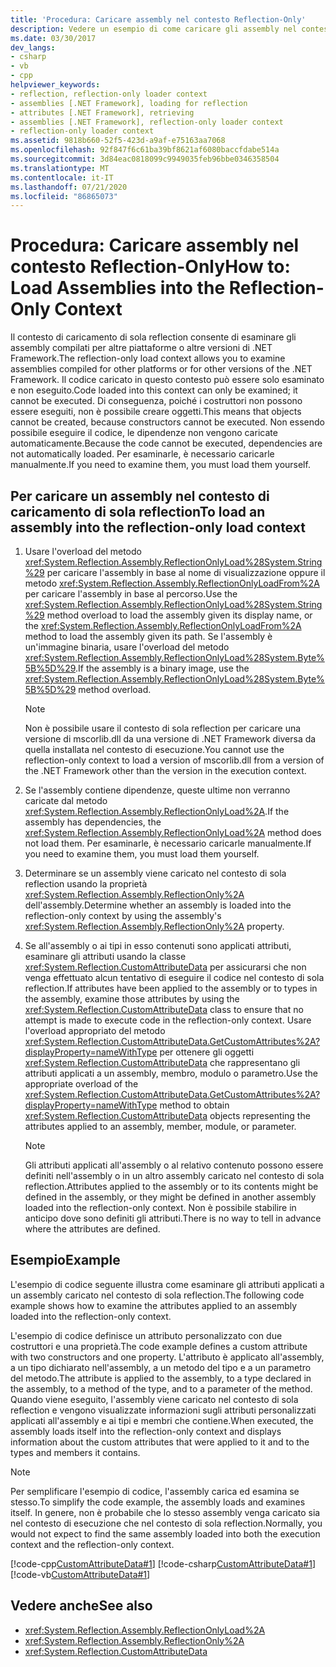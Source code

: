 ```yaml
---
title: 'Procedura: Caricare assembly nel contesto Reflection-Only'
description: Vedere un esempio di come caricare gli assembly nel contesto di sola reflection in .NET. Esaminare gli assembly compilati per altre piattaforme o versioni .NET.
ms.date: 03/30/2017
dev_langs:
- csharp
- vb
- cpp
helpviewer_keywords:
- reflection, reflection-only loader context
- assemblies [.NET Framework], loading for reflection
- attributes [.NET Framework], retrieving
- assemblies [.NET Framework], reflection-only loader context
- reflection-only loader context
ms.assetid: 9818b660-52f5-423d-a9af-e75163aa7068
ms.openlocfilehash: 92f847f6c61ba39bf8621af6080baccfdabe514a
ms.sourcegitcommit: 3d84eac0818099c9949035feb96bbe0346358504
ms.translationtype: MT
ms.contentlocale: it-IT
ms.lasthandoff: 07/21/2020
ms.locfileid: "86865073"
---
```

# <a name="how-to-load-assemblies-into-the-reflection-only-context"></a><span data-ttu-id="b3119-104">Procedura: Caricare assembly nel contesto Reflection-Only</span><span class="sxs-lookup"><span data-stu-id="b3119-104">How to: Load Assemblies into the Reflection-Only Context</span></span>

<span data-ttu-id="b3119-105">Il contesto di caricamento di sola reflection consente di esaminare gli assembly compilati per altre piattaforme o altre versioni di .NET Framework.</span><span class="sxs-lookup"><span data-stu-id="b3119-105">The reflection-only load context allows you to examine assemblies compiled for other platforms or for other versions of the .NET Framework.</span></span> <span data-ttu-id="b3119-106">Il codice caricato in questo contesto può essere solo esaminato e non eseguito.</span><span class="sxs-lookup"><span data-stu-id="b3119-106">Code loaded into this context can only be examined; it cannot be executed.</span></span> <span data-ttu-id="b3119-107">Di conseguenza, poiché i costruttori non possono essere eseguiti, non è possibile creare oggetti.</span><span class="sxs-lookup"><span data-stu-id="b3119-107">This means that objects cannot be created, because constructors cannot be executed.</span></span> <span data-ttu-id="b3119-108">Non essendo possibile eseguire il codice, le dipendenze non vengono caricate automaticamente.</span><span class="sxs-lookup"><span data-stu-id="b3119-108">Because the code cannot be executed, dependencies are not automatically loaded.</span></span> <span data-ttu-id="b3119-109">Per esaminarle, è necessario caricarle manualmente.</span><span class="sxs-lookup"><span data-stu-id="b3119-109">If you need to examine them, you must load them yourself.</span></span>

## <a name="to-load-an-assembly-into-the-reflection-only-load-context"></a><span data-ttu-id="b3119-110">Per caricare un assembly nel contesto di caricamento di sola reflection</span><span class="sxs-lookup"><span data-stu-id="b3119-110">To load an assembly into the reflection-only load context</span></span>

1. <span data-ttu-id="b3119-111">Usare l'overload del metodo <xref:System.Reflection.Assembly.ReflectionOnlyLoad%28System.String%29> per caricare l'assembly in base al nome di visualizzazione oppure il metodo <xref:System.Reflection.Assembly.ReflectionOnlyLoadFrom%2A> per caricare l'assembly in base al percorso.</span><span class="sxs-lookup"><span data-stu-id="b3119-111">Use the <xref:System.Reflection.Assembly.ReflectionOnlyLoad%28System.String%29> method overload to load the assembly given its display name, or the <xref:System.Reflection.Assembly.ReflectionOnlyLoadFrom%2A> method to load the assembly given its path.</span></span> <span data-ttu-id="b3119-112">Se l'assembly è un'immagine binaria, usare l'overload del metodo <xref:System.Reflection.Assembly.ReflectionOnlyLoad%28System.Byte%5B%5D%29>.</span><span class="sxs-lookup"><span data-stu-id="b3119-112">If the assembly is a binary image, use the <xref:System.Reflection.Assembly.ReflectionOnlyLoad%28System.Byte%5B%5D%29> method overload.</span></span>

    > [!NOTE]
    > <span data-ttu-id="b3119-113">Non è possibile usare il contesto di sola reflection per caricare una versione di mscorlib.dll da una versione di .NET Framework diversa da quella installata nel contesto di esecuzione.</span><span class="sxs-lookup"><span data-stu-id="b3119-113">You cannot use the reflection-only context to load a version of mscorlib.dll from a version of the .NET Framework other than the version in the execution context.</span></span>

2. <span data-ttu-id="b3119-114">Se l'assembly contiene dipendenze, queste ultime non verranno caricate dal metodo <xref:System.Reflection.Assembly.ReflectionOnlyLoad%2A>.</span><span class="sxs-lookup"><span data-stu-id="b3119-114">If the assembly has dependencies, the <xref:System.Reflection.Assembly.ReflectionOnlyLoad%2A> method does not load them.</span></span> <span data-ttu-id="b3119-115">Per esaminarle, è necessario caricarle manualmente.</span><span class="sxs-lookup"><span data-stu-id="b3119-115">If you need to examine them, you must load them yourself.</span></span>

3. <span data-ttu-id="b3119-116">Determinare se un assembly viene caricato nel contesto di sola reflection usando la proprietà <xref:System.Reflection.Assembly.ReflectionOnly%2A> dell'assembly.</span><span class="sxs-lookup"><span data-stu-id="b3119-116">Determine whether an assembly is loaded into the reflection-only context by using the assembly's <xref:System.Reflection.Assembly.ReflectionOnly%2A> property.</span></span>

4. <span data-ttu-id="b3119-117">Se all'assembly o ai tipi in esso contenuti sono applicati attributi, esaminare gli attributi usando la classe <xref:System.Reflection.CustomAttributeData> per assicurarsi che non venga effettuato alcun tentativo di eseguire il codice nel contesto di sola reflection.</span><span class="sxs-lookup"><span data-stu-id="b3119-117">If attributes have been applied to the assembly or to types in the assembly, examine those attributes by using the <xref:System.Reflection.CustomAttributeData> class to ensure that no attempt is made to execute code in the reflection-only context.</span></span> <span data-ttu-id="b3119-118">Usare l'overload appropriato del metodo <xref:System.Reflection.CustomAttributeData.GetCustomAttributes%2A?displayProperty=nameWithType> per ottenere gli oggetti <xref:System.Reflection.CustomAttributeData> che rappresentano gli attributi applicati a un assembly, membro, modulo o parametro.</span><span class="sxs-lookup"><span data-stu-id="b3119-118">Use the appropriate overload of the <xref:System.Reflection.CustomAttributeData.GetCustomAttributes%2A?displayProperty=nameWithType> method to obtain <xref:System.Reflection.CustomAttributeData> objects representing the attributes applied to an assembly, member, module, or parameter.</span></span>

    > [!NOTE]
    > <span data-ttu-id="b3119-119">Gli attributi applicati all'assembly o al relativo contenuto possono essere definiti nell'assembly o in un altro assembly caricato nel contesto di sola reflection.</span><span class="sxs-lookup"><span data-stu-id="b3119-119">Attributes applied to the assembly or to its contents might be defined in the assembly, or they might be defined in another assembly loaded into the reflection-only context.</span></span> <span data-ttu-id="b3119-120">Non è possibile stabilire in anticipo dove sono definiti gli attributi.</span><span class="sxs-lookup"><span data-stu-id="b3119-120">There is no way to tell in advance where the attributes are defined.</span></span>

## <a name="example"></a><span data-ttu-id="b3119-121">Esempio</span><span class="sxs-lookup"><span data-stu-id="b3119-121">Example</span></span>

<span data-ttu-id="b3119-122">L'esempio di codice seguente illustra come esaminare gli attributi applicati a un assembly caricato nel contesto di sola reflection.</span><span class="sxs-lookup"><span data-stu-id="b3119-122">The following code example shows how to examine the attributes applied to an assembly loaded into the reflection-only context.</span></span>

<span data-ttu-id="b3119-123">L'esempio di codice definisce un attributo personalizzato con due costruttori e una proprietà.</span><span class="sxs-lookup"><span data-stu-id="b3119-123">The code example defines a custom attribute with two constructors and one property.</span></span> <span data-ttu-id="b3119-124">L'attributo è applicato all'assembly, a un tipo dichiarato nell'assembly, a un metodo del tipo e a un parametro del metodo.</span><span class="sxs-lookup"><span data-stu-id="b3119-124">The attribute is applied to the assembly, to a type declared in the assembly, to a method of the type, and to a parameter of the method.</span></span> <span data-ttu-id="b3119-125">Quando viene eseguito, l'assembly viene caricato nel contesto di sola reflection e vengono visualizzate informazioni sugli attributi personalizzati applicati all'assembly e ai tipi e membri che contiene.</span><span class="sxs-lookup"><span data-stu-id="b3119-125">When executed, the assembly loads itself into the reflection-only context and displays information about the custom attributes that were applied to it and to the types and members it contains.</span></span>

> [!NOTE]
> <span data-ttu-id="b3119-126">Per semplificare l'esempio di codice, l'assembly carica ed esamina se stesso.</span><span class="sxs-lookup"><span data-stu-id="b3119-126">To simplify the code example, the assembly loads and examines itself.</span></span> <span data-ttu-id="b3119-127">In genere, non è probabile che lo stesso assembly venga caricato sia nel contesto di esecuzione che nel contesto di sola reflection.</span><span class="sxs-lookup"><span data-stu-id="b3119-127">Normally, you would not expect to find the same assembly loaded into both the execution context and the reflection-only context.</span></span>

[!code-cpp[CustomAttributeData#1](../../../samples/snippets/cpp/VS_Snippets_CLR/CustomAttributeData/CPP/source.cpp#1)]
[!code-csharp[CustomAttributeData#1](../../../samples/snippets/csharp/VS_Snippets_CLR/CustomAttributeData/CS/source.cs#1)]
[!code-vb[CustomAttributeData#1](../../../samples/snippets/visualbasic/VS_Snippets_CLR/CustomAttributeData/VB/source.vb#1)]

## <a name="see-also"></a><span data-ttu-id="b3119-128">Vedere anche</span><span class="sxs-lookup"><span data-stu-id="b3119-128">See also</span></span>

- <xref:System.Reflection.Assembly.ReflectionOnlyLoad%2A>
- <xref:System.Reflection.Assembly.ReflectionOnly%2A>
- <xref:System.Reflection.CustomAttributeData>

